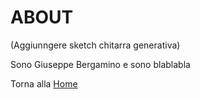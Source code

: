 # ABOUT

(Aggiunngere sketch chitarra generativa)

Sono Giuseppe Bergamino e sono blablabla





Torna alla [Home](https://bergsound.github.io/MontiPicentiniDigitali/)
